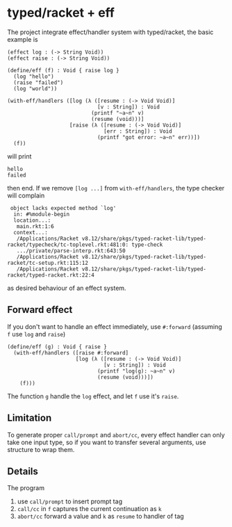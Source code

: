 # typed/racket + eff

The project integrate effect/handler system with typed/racket, the basic example is

```racket
(effect log : (-> String Void))
(effect raise : (-> String Void))

(define/eff (f) : Void { raise log }
  (log "hello")
  (raise "failed")
  (log "world"))

(with-eff/handlers ([log (λ ([resume : (-> Void Void)]
                             [v : String]) : Void
                           (printf "~a~n" v)
                           (resume (void)))]
                    [raise (λ ([resume : (-> Void Void)]
                               [err : String]) : Void
                             (printf "got error: ~a~n" err))])
  (f))
```

will print

```
hello
failed
```

then end. If we remove `[log ...]` from `with-eff/handlers`, the type checker will complain

```
 object lacks expected method `log'
  in: #%module-begin
  location...:
   main.rkt:1:6
  context...:
   /Applications/Racket v8.12/share/pkgs/typed-racket-lib/typed-racket/typecheck/tc-toplevel.rkt:481:0: type-check
   .../private/parse-interp.rkt:643:50
   /Applications/Racket v8.12/share/pkgs/typed-racket-lib/typed-racket/tc-setup.rkt:115:12
   /Applications/Racket v8.12/share/pkgs/typed-racket-lib/typed-racket/typed-racket.rkt:22:4
```

as desired behaviour of an effect system.

## Forward effect

If you don't want to handle an effect immediately, use `#:forward` (assuming `f` use `log` and `raise`)

```racket
(define/eff (g) : Void { raise }
  (with-eff/handlers ([raise #:forward]
                      [log (λ ([resume : (-> Void Void)]
                               [v : String]) : Void
                             (printf "log(g): ~a~n" v)
                             (resume (void)))])
    (f)))
```

The function `g` handle the `log` effect, and let `f` use it's `raise`.

## Limitation

To generate proper `call/prompt` and `abort/cc`, every effect handler can only take one input type, so if you want to transfer several arguments, use structure to wrap them.

## Details

The program

1. use `call/prompt` to insert prompt tag
2. `call/cc` in `f` captures the current continuation as `k`
3. `abort/cc` forward a value and `k` as `resume` to handler of tag
